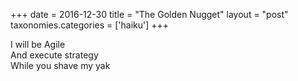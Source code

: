 +++
date = 2016-12-30
title = "The Golden Nugget"
layout = "post"
taxonomies.categories = ['haiku']
+++

I will be Agile   
And execute strategy  
While you shave my yak
